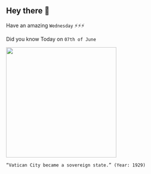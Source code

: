 ## Hey there 👋
Have an amazing `Wednesday` ⚡⚡⚡

Did you know Today on `07th of June`
 
 [<img src="https://carpediemrome.com/wp-content/uploads/2019/12/vatican-aerial-2048x1357.jpg" width="300" />](https://en.wikipedia.org/wiki/Vatican_City#:~:text=7%20June%201929) 
 ```
“Vatican City became a sovereign state.” (Year: 1929)
```
